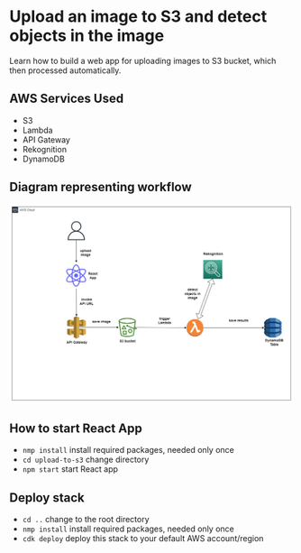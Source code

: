 # Upload an image to S3 and detect objects in the image

Learn how to build a web app for uploading images to S3 bucket, which then processed automatically.

## AWS Services Used

- S3
- Lambda
- API Gateway
- Rekognition
- DynamoDB

## Diagram representing workflow

<img src="https://github.com/Gazick/s3-integra/blob/main/s3ApiLambdaDyn.jpg" alt="Diagram">

## How to start React App

* `nmp install`     install required packages, needed only once
* `cd upload-to-s3` change directory
* `npm start`       start React app


## Deploy stack

* `cd ..`           change to the root directory
* `nmp install`     install required packages, needed only once
* `cdk deploy`      deploy this stack to your default AWS account/region
